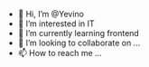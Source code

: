 - 👋 Hi, I’m @Yevino
- 👀 I’m interested in IT
- 🌱 I’m currently learning frontend
- 💞️ I’m looking to collaborate on ...
- 📫 How to reach me ...

<!---
Yevino/Yevino is a ✨ special ✨ repository because its `README.md` (this file) appears on your GitHub profile.
You can click the Preview link to take a look at your changes.
--->
